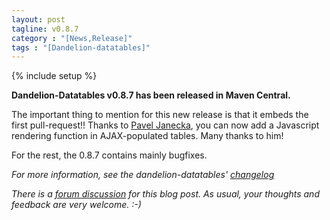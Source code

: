 ```yaml
---
layout: post
tagline: v0.8.7
category : "[News,Release]"
tags : "[Dandelion-datatables]"
---
```

{% include setup %}

**Dandelion-Datatables v0.8.7 has been released in Maven Central.**

The important thing to mention for this new release is that it embeds the first pull-request!! Thanks to [Pavel Janecka](https://github.com/Sorceror), you can now add a Javascript rendering function in AJAX-populated tables. Many thanks to him!

For the rest, the 0.8.7 contains mainly bugfixes.

_For more information, see the dandelion-datatables' [changelog](/datatables/changelog.html)_

_There is a [forum discussion](http://dandelion-forum.48353.n6.nabble.com/Dandelion-Datatables-v0-8-7-has-been-released-td253.html) for this blog post. As usual, your thoughts and feedback are very welcome. :-)_